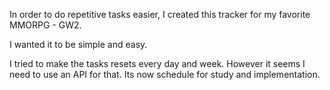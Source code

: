 In order to do repetitive tasks easier, I created this tracker for my favorite MMORPG - GW2.

I wanted it to be simple and easy. 

I tried to make the tasks resets every day and week. However it seems I need to use an API for that. Its now schedule for study and implementation.
